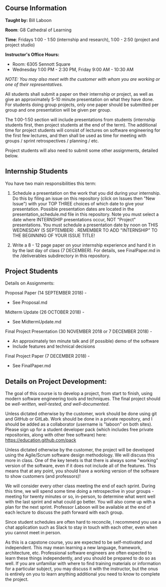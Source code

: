 ## Course Information

**Taught by:** Bill Laboon

**Room**: G8 Cathedral of Learning

**Time**: Fridays 1:00 - 1:50 (internship and research), 1:00 - 2:50 (project and project studio)

**Instructor's Office Hours:**
  * Room: 6305 Sennott Square
  * Wednesday 1:00 PM - 2:30 PM, Friday 9:00 AM - 10:30 AM

_NOTE: You may also meet with the customer with whom you are working or one of their representatives._

All students shall submit a paper on their internship or project, as well as give an approximately 5-10 minute presentation on what they have done.  For students doing group projects, only one paper should be submitted per group and one presentation will be given per group.

The 1:00-1:50 section will include presentations from students (internship students first, then project students at the end of the term).  The additional time for project students will consist of lectures on software engineering for the first few lectures, and then shall be used as time for meeting with groups / sprint retrospectives / planning / etc.

Project students will also need to submit some other assignments, detailed below.

## Internship Students

You have two main responsibilities this term:

1. Schedule a presentation on the work that you did during your internship.  Do this by filing an issue on this repository (click on Issues then "New Issue") with your TOP THREE choices of which date to give your presentation.  Possible presentation dates are located in the presentation_schedule.md file in this repository.  Note you must select a date where INTERNSHIP presentations occur, NOT "Project" presentations.  You must schedule a presentation date by noon on THIS WEDNESDAY (5 SEPTEMBER) .  REMEMBER TO ADD "INTERNSHIP" TO THE BEGINNING OF YOUR ISSUE TITLE!

2. Write a 8 - 12 page paper on your internship experience and hand it in by the last day of class (7 DECEMBER).  For details, see FinalPaper.md in the /deliverables subdirectory in this repository.

## Project Students

Details on Assignments:

Proposal Paper (14 SEPTEMBER 2018) -
  * See Proposal.md

Midterm Update (26 OCTOBER 2018) -
  * See MidtermUpdate.md

Final Project Presentation (30 NOVEMBER 2018 or 7 DECEMBER 2018) -
  * An approximately ten minute talk and (if possible) demo of the software
  * Include features and technical decisions

Final Project Paper (7 DECEMBER 2018) -
  * See FinalPaper.md

## Details on Project Development:

The goal of this course is to develop a project, from start to finish, using modern software engineering tools and techniques.  The final project should be _well-written, well-tested, and well-documented_.

Unless dictated otherwise by the customer, work should be done using git and GitHub or GitLab.  Work should be done in a private repository, and I should be added as a collaborator (username is "laboon" on both sites).  Please sign up for a student developer pack (which includes free private repositories, along with other free software) here: https://education.github.com/pack

Unless dictated otherwise by the customer, the project will be developed using the Agile/Scrum software design methodology.  We will discuss this more in class.  One of the key tenets is that there is always some "working" version of the software, even if it does not include all of the features.  This means that at any point, you should have a working version of the software to show customers (and professors)!

We will consider every other class meeting the end of each sprint.  During this time, we will spend some time doing a retrospective in your groups - meeting for twenty minutes or so, in-person, to determine what went well with the last sprint and what could go better.  You will also come up with a plan for the next sprint.  Professor Laboon will be available at the end of each lecture to discuss the path forward with each group.

Since student schedules are often hard to reconcile, I recommend you use a chat application such as Slack to stay in touch with each other, even when you cannot meet in person.

As this is a capstone course, you are expected to be self-motivated and independent.  This may mean learning a new language, framework, architecture, etc.  Professional software engineers are often expected to learn these things independently, and you should be prepared to do so as well.  If you are unfamiliar with where to find training materials or information for a particular subject, you may discuss it with the instructor, but the onus is entirely on you to learn anything additional you need to know to complete the project.
